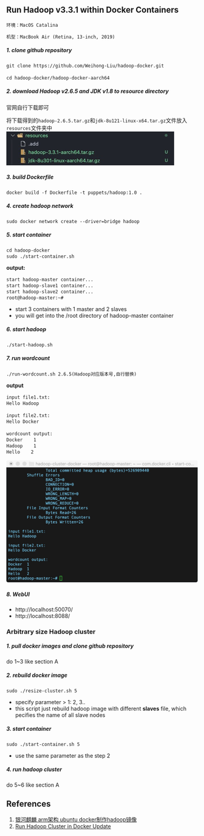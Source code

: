 ## Run Hadoop v3.3.1 within Docker Containers

`环境：MacOS Catalina`

`机型：MacBook Air (Retina, 13-inch, 2019)`


##### 1. clone github repository
```
git clone https://github.com/Weihong-Liu/hadoop-docker.git

cd hadoop-docker/hadoop-docker-aarch64
```
##### 2. download Hadoop v2.6.5 and JDK v1.8 to resource directory

官网自行下载即可

将下载得到的`hadoop-2.6.5.tar.gz`和`jdk-8u121-linux-x64.tar.gz`文件放入`resources`文件夹中
![alt tag](image1.png)
##### 3. build Dockerfile
```
docker build -f Dockerfile -t puppets/hadoop:1.0 .
```

##### 4. create hadoop network

```
sudo docker network create --driver=bridge hadoop
```

##### 5. start container

```
cd hadoop-docker
sudo ./start-container.sh
```

**output:**

```
start hadoop-master container...
start hadoop-slave1 container...
start hadoop-slave2 container...
root@hadoop-master:~# 
```
- start 3 containers with 1 master and 2 slaves
- you will get into the /root directory of hadoop-master container

##### 6. start hadoop

```
./start-hadoop.sh
```

##### 7. run wordcount

```
./run-wordcount.sh 2.6.5(Hadoop对应版本号,自行替换)
```

**output**

```
input file1.txt:
Hello Hadoop

input file2.txt:
Hello Docker

wordcount output:
Docker    1
Hadoop    1
Hello    2
```
![alt tag](image2.png)
##### 8. WebUI
- http://localhost:50070/
- http://localhost:8088/




### Arbitrary size Hadoop cluster

##### 1. pull docker images and clone github repository

do 1~3 like section A

##### 2. rebuild docker image

```
sudo ./resize-cluster.sh 5
```
- specify parameter > 1: 2, 3..
- this script just rebuild hadoop image with different **slaves** file, which pecifies the name of all slave nodes


##### 3. start container

```
sudo ./start-container.sh 5
```
- use the same parameter as the step 2

##### 4. run hadoop cluster 

do 5~6 like section A

## References
1. [银河麒麟 arm架构 ubuntu docker制作hadoop镜像](https://www.cnblogs.com/erlou96/p/13857749.html)
2. [Run Hadoop Cluster in Docker Update](http://kiwenlau.com/2016/06/26/hadoop-cluster-docker-update-english/)